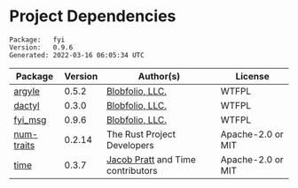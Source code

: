 # Project Dependencies
    Package:   fyi
    Version:   0.9.6
    Generated: 2022-03-16 06:05:34 UTC

| Package | Version | Author(s) | License |
| ---- | ---- | ---- | ---- |
| [argyle](https://github.com/Blobfolio/argyle) | 0.5.2 | [Blobfolio, LLC.](mailto:hello@blobfolio.com) | WTFPL |
| [dactyl](https://github.com/Blobfolio/dactyl) | 0.3.0 | [Blobfolio, LLC.](mailto:hello@blobfolio.com) | WTFPL |
| [fyi_msg](https://github.com/Blobfolio/fyi) | 0.9.6 | [Blobfolio, LLC.](mailto:hello@blobfolio.com) | WTFPL |
| [num-traits](https://github.com/rust-num/num-traits) | 0.2.14 | The Rust Project Developers | Apache-2.0 or MIT |
| [time](https://github.com/time-rs/time) | 0.3.7 | [Jacob Pratt](mailto:open-source@jhpratt.dev) and Time contributors | Apache-2.0 or MIT |

